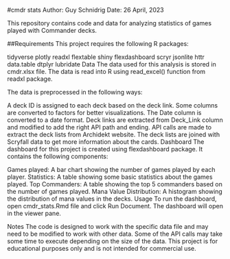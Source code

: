 #cmdr stats
Author: Guy Schnidrig
Date: 26 April, 2023

This repository contains code and data for analyzing statistics of games played with Commander decks.

##Requirements
This project requires the following R packages:

tidyverse
plotly
readxl
flextable
shiny
flexdashboard
scryr
jsonlite
httr
data.table
dtplyr
lubridate
Data
The data used for this analysis is stored in cmdr.xlsx file. The data is read into R using read_excel() function from readxl package.

The data is preprocessed in the following ways:

A deck ID is assigned to each deck based on the deck link.
Some columns are converted to factors for better visualizations.
The Date column is converted to a date format.
Deck links are extracted from Deck_Link column and modified to add the right API path and ending.
API calls are made to extract the deck lists from Archidekt website.
The deck lists are joined with Scryfall data to get more information about the cards.
Dashboard
The dashboard for this project is created using flexdashboard package. It contains the following components:

Games played: A bar chart showing the number of games played by each player.
Statistics: A table showing some basic statistics about the games played.
Top Commanders: A table showing the top 5 commanders based on the number of games played.
Mana Value Distribution: A histogram showing the distribution of mana values in the decks.
Usage
To run the dashboard, open cmdr_stats.Rmd file and click Run Document. The dashboard will open in the viewer pane.

Notes
The code is designed to work with the specific data file and may need to be modified to work with other data.
Some of the API calls may take some time to execute depending on the size of the data.
This project is for educational purposes only and is not intended for commercial use.
